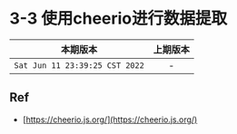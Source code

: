 # 3-3 使用cheerio进行数据提取

|本期版本|上期版本
|:---:|:---:
`Sat Jun 11 23:39:25 CST 2022` | -


## Ref

* [https://cheerio.js.org/](https://cheerio.js.org/)